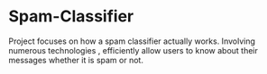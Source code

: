 # Spam-Classifier
Project focuses on how a spam classifier actually works. Involving numerous technologies , efficiently allow users to know about their messages whether it is spam or not.
